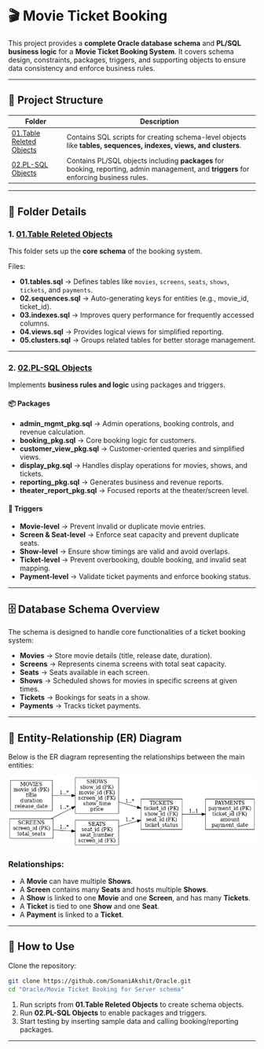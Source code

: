 # 🎬 Movie Ticket Booking

This project provides a **complete Oracle database schema** and **PL/SQL business logic** for a **Movie Ticket Booking System**.
It covers schema design, constraints, packages, triggers, and supporting objects to ensure data consistency and enforce business rules.

---

## 📂 Project Structure

| Folder                                                     | Description                                                                                                                             |
| ---------------------------------------------------------- | --------------------------------------------------------------------------------------------------------------------------------------- |
| [01.Table Releted Objects](./01.Table%20Releted%20Objects) | Contains SQL scripts for creating schema-level objects like **tables, sequences, indexes, views, and clusters**.                        |
| [02.PL-SQL Objects](./02.PL-SQL%20Objects)                 | Contains PL/SQL objects including **packages** for booking, reporting, admin management, and **triggers** for enforcing business rules. |

---

## 📑 Folder Details

### 1. [01.Table Releted Objects](./01.Table%20Releted%20Objects)

This folder sets up the **core schema** of the booking system.

Files:

* **01.tables.sql** → Defines tables like `movies`, `screens`, `seats`, `shows`, `tickets`, and `payments`.
* **02.sequences.sql** → Auto-generating keys for entities (e.g., movie\_id, ticket\_id).
* **03.indexes.sql** → Improves query performance for frequently accessed columns.
* **04.views.sql** → Provides logical views for simplified reporting.
* **05.clusters.sql** → Groups related tables for better storage management.

---

### 2. [02.PL-SQL Objects](./02.PL-SQL%20Objects)

Implements **business rules and logic** using packages and triggers.

#### 📦 Packages

* **admin\_mgmt\_pkg.sql** → Admin operations, booking controls, and revenue calculation.
* **booking\_pkg.sql** → Core booking logic for customers.
* **customer\_view\_pkg.sql** → Customer-oriented queries and simplified views.
* **display\_pkg.sql** → Handles display operations for movies, shows, and tickets.
* **reporting\_pkg.sql** → Generates business and revenue reports.
* **theater\_report\_pkg.sql** → Focused reports at the theater/screen level.

#### 🔔 Triggers

* **Movie-level** → Prevent invalid or duplicate movie entries.
* **Screen & Seat-level** → Enforce seat capacity and prevent duplicate seats.
* **Show-level** → Ensure show timings are valid and avoid overlaps.
* **Ticket-level** → Prevent overbooking, double booking, and invalid seat mapping.
* **Payment-level** → Validate ticket payments and enforce booking status.

---
## 🗄️ Database Schema Overview

The schema is designed to handle core functionalities of a ticket booking system:

- **Movies** → Store movie details (title, release date, duration).  
- **Screens** → Represents cinema screens with total seat capacity.  
- **Seats** → Seats available in each screen.  
- **Shows** → Scheduled shows for movies in specific screens at given times.  
- **Tickets** → Bookings for seats in a show.  
- **Payments** → Tracks ticket payments.

---


## 🔗 Entity-Relationship (ER) Diagram

Below is the ER diagram representing the relationships between the main entities:

![ER Diagram](movie_ticket_booking_er_diagram.png)

### Relationships:
- A **Movie** can have multiple **Shows**.  
- A **Screen** contains many **Seats** and hosts multiple **Shows**.  
- A **Show** is linked to one **Movie** and one **Screen**, and has many **Tickets**.  
- A **Ticket** is tied to one **Show** and one **Seat**.  
- A **Payment** is linked to a **Ticket**.

---
## 🚀 How to Use

Clone the repository:

```bash
git clone https://github.com/SonaniAkshit/Oracle.git
cd "Oracle/Movie Ticket Booking for Server schema"
```


1. Run scripts from **01.Table Releted Objects** to create schema objects.
2. Run **02.PL-SQL Objects** to enable packages and triggers.
3. Start testing by inserting sample data and calling booking/reporting packages.

---